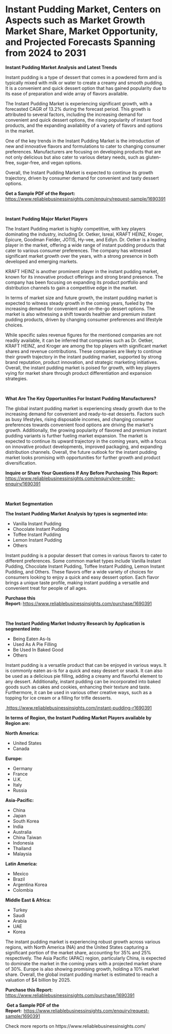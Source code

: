 <p><h1>Instant Pudding Market, Centers on Aspects such as Market Growth Market Share, Market Opportunity, and Projected Forecasts Spanning from 2024 to 2031</h1></p><p><strong>Instant Pudding Market Analysis and Latest Trends</strong></p>
<p><p>Instant pudding is a type of dessert that comes in a powdered form and is typically mixed with milk or water to create a creamy and smooth pudding. It is a convenient and quick dessert option that has gained popularity due to its ease of preparation and wide array of flavors available.</p><p>The Instant Pudding Market is experiencing significant growth, with a forecasted CAGR of 13.2% during the forecast period. This growth is attributed to several factors, including the increasing demand for convenient and quick dessert options, the rising popularity of instant food products, and the expanding availability of a variety of flavors and options in the market.</p><p>One of the key trends in the Instant Pudding Market is the introduction of new and innovative flavors and formulations to cater to changing consumer preferences. Manufacturers are focusing on developing products that are not only delicious but also cater to various dietary needs, such as gluten-free, sugar-free, and vegan options.</p><p>Overall, the Instant Pudding Market is expected to continue its growth trajectory, driven by consumer demand for convenient and tasty dessert options.</p></p>
<p><strong>Get a Sample PDF of the Report:&nbsp;</strong> <a href="https://www.reliablebusinessinsights.com/enquiry/request-sample/1690391">https://www.reliablebusinessinsights.com/enquiry/request-sample/1690391</a></p>
<p>&nbsp;</p>
<p><strong>Instant Pudding Major Market Players</strong></p>
<p><p>The Instant Pudding market is highly competitive, with key players dominating the industry, including Dr. Oetker, Isreal, KRAFT HEINZ, Kroger, Epicure, Goodman Fielder, JOTIS, Hy-vee, and Edlyn. Dr. Oetker is a leading player in the market, offering a wide range of instant pudding products that cater to various consumer preferences. The company has witnessed significant market growth over the years, with a strong presence in both developed and emerging markets.</p><p>KRAFT HEINZ is another prominent player in the instant pudding market, known for its innovative product offerings and strong brand presence. The company has been focusing on expanding its product portfolio and distribution channels to gain a competitive edge in the market.</p><p>In terms of market size and future growth, the instant pudding market is expected to witness steady growth in the coming years, fueled by the increasing demand for convenient and on-the-go dessert options. The market is also witnessing a shift towards healthier and premium instant pudding products, driven by changing consumer preferences and lifestyle choices.</p><p>While specific sales revenue figures for the mentioned companies are not readily available, it can be inferred that companies such as Dr. Oetker, KRAFT HEINZ, and Kroger are among the top players with significant market shares and revenue contributions. These companies are likely to continue their growth trajectory in the instant pudding market, supported by strong brand reputation, product innovation, and strategic marketing initiatives. Overall, the instant pudding market is poised for growth, with key players vying for market share through product differentiation and expansion strategies.</p></p>
<p>&nbsp;</p>
<p><strong>What Are The Key Opportunities For Instant Pudding Manufacturers?</strong></p>
<p><p>The global instant pudding market is experiencing steady growth due to the increasing demand for convenient and ready-to-eat desserts. Factors such as busy lifestyles, rising disposable incomes, and changing consumer preferences towards convenient food options are driving the market's growth. Additionally, the growing popularity of flavored and premium instant pudding variants is further fueling market expansion. The market is expected to continue its upward trajectory in the coming years, with a focus on innovative product developments, improved packaging, and expanding distribution channels. Overall, the future outlook for the instant pudding market looks promising with opportunities for further growth and product diversification.</p></p>
<p><strong>Inquire or Share Your Questions If Any Before Purchasing This Report:</strong> <a href="https://www.reliablebusinessinsights.com/enquiry/pre-order-enquiry/1690391">https://www.reliablebusinessinsights.com/enquiry/pre-order-enquiry/1690391</a></p>
<p>&nbsp;</p>
<p><strong>Market Segmentation</strong></p>
<p><strong>The Instant Pudding Market Analysis by types is segmented into:</strong></p>
<p><ul><li>Vanilla Instant Pudding</li><li>Chocolate Instant Pudding</li><li>Toffee Instant Pudding</li><li>Lemon Instant Pudding</li><li>Others</li></ul></p>
<p><p>Instant pudding is a popular dessert that comes in various flavors to cater to different preferences. Some common market types include Vanilla Instant Pudding, Chocolate Instant Pudding, Toffee Instant Pudding, Lemon Instant Pudding, and Others. These flavors offer a wide variety of choices for consumers looking to enjoy a quick and easy dessert option. Each flavor brings a unique taste profile, making instant pudding a versatile and convenient treat for people of all ages.</p></p>
<p><strong>Purchase this Report:&nbsp;</strong><a href="https://www.reliablebusinessinsights.com/purchase/1690391">https://www.reliablebusinessinsights.com/purchase/1690391</a></p>
<p>&nbsp;</p>
<p><strong>The Instant Pudding Market Industry Research by Application is segmented into:</strong></p>
<p><ul><li>Being Eaten As-Is</li><li>Used As A Pie Filling</li><li>Be Used In Baked Good</li><li>Others</li></ul></p>
<p><p>Instant pudding is a versatile product that can be enjoyed in various ways. It is commonly eaten as-is for a quick and easy dessert or snack. It can also be used as a delicious pie filling, adding a creamy and flavorful element to any dessert. Additionally, instant pudding can be incorporated into baked goods such as cakes and cookies, enhancing their texture and taste. Furthermore, it can be used in various other creative ways, such as a topping for ice cream or a filling for trifle desserts.</p></p>
<p><a href="https://www.reliablebusinessinsights.com/instant-pudding-r1690391">&nbsp;https://www.reliablebusinessinsights.com/instant-pudding-r1690391</a></p>
<p><strong>In terms of Region, the Instant Pudding Market Players available by Region are:</strong></p>
<p>
    <p> <strong> North America: </strong>
        <ul>
            <li>United States</li>
            <li>Canada</li>
        </ul>
        </p> 
    <p> <strong> Europe: </strong>
        <ul>
            <li>Germany</li>
            <li>France</li>
            <li>U.K.</li>
            <li>Italy</li>
            <li>Russia</li>
        </ul>
        </p> 
    <p> <strong> Asia-Pacific: </strong>
        <ul>
            <li>China</li>
            <li>Japan</li>
            <li>South Korea</li>
            <li>India</li>
            <li>Australia</li>
            <li>China Taiwan</li>
            <li>Indonesia</li>
            <li>Thailand</li>
            <li>Malaysia</li>
        </ul>
        </p> 
    <p> <strong> Latin America: </strong>
        <ul>
            <li>Mexico</li>
            <li>Brazil</li>
            <li>Argentina Korea</li>
            <li>Colombia</li>
        </ul>
        </p> 
    <p> <strong> Middle East & Africa: </strong>
        <ul>
            <li>Turkey</li>
            <li>Saudi</li>
            <li>Arabia</li>
            <li>UAE</li>
            <li>Korea</li>
        </ul>
    </p>
    </p>
<p><p>The instant pudding market is experiencing robust growth across various regions, with North America (NA) and the United States capturing a significant portion of the market share, accounting for 35% and 25% respectively. The Asia Pacific (APAC) region, particularly China, is expected to dominate the market in the coming years with a projected market share of 30%. Europe is also showing promising growth, holding a 10% market share. Overall, the global instant pudding market is estimated to reach a valuation of $4 billion by 2025.</p></p>
<p><strong>Purchase this Report: </strong><a href="https://www.reliablebusinessinsights.com/purchase/1690391">https://www.reliablebusinessinsights.com/purchase/1690391</a></p>
<p>&nbsp;<strong>Get a Sample PDF of the Report:&nbsp;&nbsp;</strong><a href="https://www.reliablebusinessinsights.com/enquiry/request-sample/1690391">https://www.reliablebusinessinsights.com/enquiry/request-sample/1690391</a></p>
<p><strong></strong></p>
<p>Check more reports on https://www.reliablebusinessinsights.com/</p>
